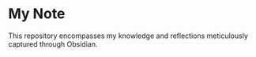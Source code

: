 # My Note

This repository encompasses my knowledge and reflections meticulously captured through Obsidian.
